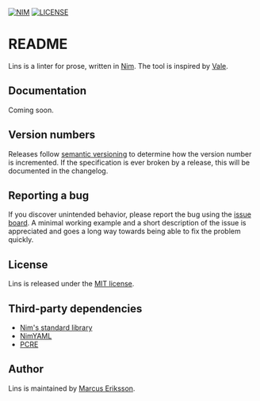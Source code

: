 [![NIM](https://img.shields.io/badge/Nim-0.18.0-orange.svg?style=flat-square)]()
[![LICENSE](https://img.shields.io/badge/license-MIT-blue.svg?style=flat-square)]()

# README
Lins is a linter for prose, written in [Nim](https://nim-lang.org). The tool is inspired by [Vale](https://github.com/errata-ai/vale).

## Documentation
Coming soon.

## Version numbers
Releases follow [semantic versioning](https://semver.org/) to determine how the version number is incremented. If the specification is ever broken by a release, this will be documented in the changelog.

## Reporting a bug
If you discover unintended behavior, please report the bug using the [issue board](https://gitlab.com/sthenic/lins_nim/issues). A minimal working example and a short description of the issue is appreciated and goes a long way towards being able to fix the problem quickly.

## License
Lins is released under the [MIT license](https://opensource.org/licenses/MIT).

## Third-party dependencies

* [Nim's standard library](https://github.com/nim-lang/Nim)
* [NimYAML](https://github.com/flyx/NimYAML)
* [PCRE](http://pcre.sourceforge.net)

## Author
Lins is maintained by [Marcus Eriksson](mailto:marcus.jr.eriksson@gmail.com).
